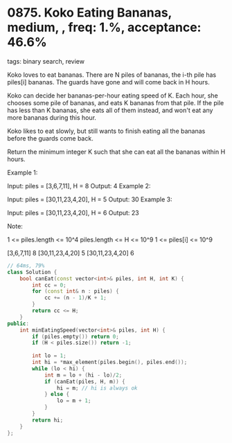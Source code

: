 # 0875. Koko Eating Bananas, medium, , freq: 1.%, acceptance: 46.6%
tags: binary search, review

Koko loves to eat bananas.  There are N piles of bananas, the i-th pile has piles[i] bananas.  The guards have gone and will come back in H hours.

Koko can decide her bananas-per-hour eating speed of K.  Each hour, she chooses some pile of bananas, and eats K bananas from that pile.  If the pile has less than K bananas, she eats all of them instead, and won't eat any more bananas during this hour.

Koko likes to eat slowly, but still wants to finish eating all the bananas before the guards come back.

Return the minimum integer K such that she can eat all the bananas within H hours.

 

Example 1:

Input: piles = [3,6,7,11], H = 8
Output: 4
Example 2:

Input: piles = [30,11,23,4,20], H = 5
Output: 30
Example 3:

Input: piles = [30,11,23,4,20], H = 6
Output: 23
 

Note:

1 <= piles.length <= 10^4
piles.length <= H <= 10^9
1 <= piles[i] <= 10^9

[3,6,7,11]
8
[30,11,23,4,20]
5
[30,11,23,4,20]
6
```c++
// 64ms, 79%
class Solution {
    bool canEat(const vector<int>& piles, int H, int K) {
        int cc = 0;
        for (const int& n : piles) {
            cc += (n - 1)/K + 1;
        }
        return cc <= H;
    }
public:
    int minEatingSpeed(vector<int>& piles, int H) {
        if (piles.empty()) return 0;
        if (H < piles.size()) return -1;
        
        int lo = 1;
        int hi = *max_element(piles.begin(), piles.end());
        while (lo < hi) {
            int m = lo + (hi - lo)/2;
            if (canEat(piles, H, m)) {
                hi = m; // hi is always ok
            } else {
                lo = m + 1;
            }
        }
        return hi;
    }
};
```
